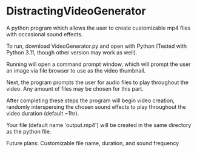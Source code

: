 # DistractingVideoGenerator
A python program which allows the user to create customizable mp4 files with occasional sound effects.

To run, download VideoGenerator.py and open with Python (Tested with Python 3.11, though other version may work as well).

Running will open a command prompt window, which will prompt the user an image via file browser to use as the video thumbnail.

Next, the program prompts the user for audio files to play throughout the video. Any amount of files may be chosen for this part.

After completing these steps the program will begin video creation, randomly interspersing the chosen sound effects to play throughout the video duration (default ~1hr).

Your file (default name 'output.mp4') will be created in the same directory as the python file.

Future plans:
Customizable file name, duration, and sound frequency
